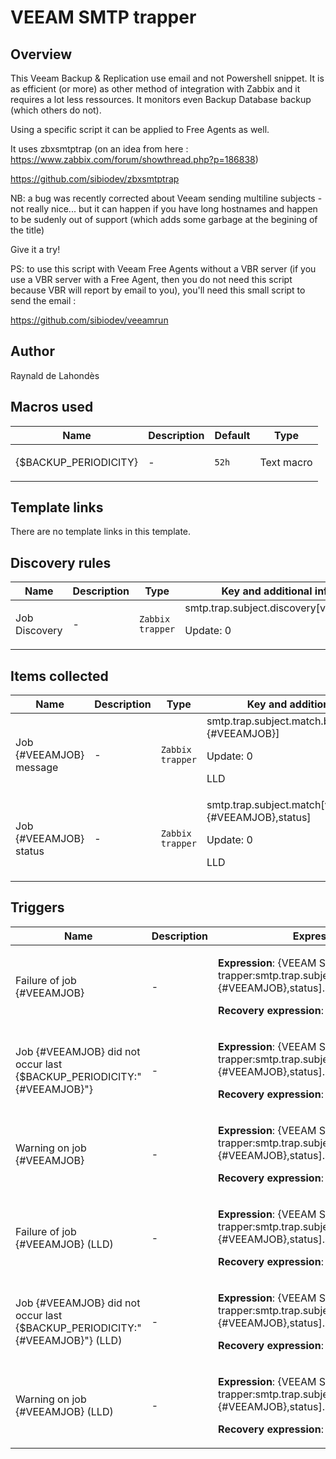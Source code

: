 # VEEAM SMTP trapper

## Overview

This Veeam Backup & Replication use email and not Powershell snippet. It is as efficient (or more) as other method of integration with Zabbix and it requires a lot less ressources. It monitors even Backup Database backup (which others do not).


 


Using a specific script it can be applied to Free Agents as well.


 


It uses zbxsmtptrap (on an idea from here : <https://www.zabbix.com/forum/showthread.php?p=186838>)


<https://github.com/sibiodev/zbxsmtptrap>


NB: a bug was recently corrected about Veeam sending multiline subjects - not really nice... but it can happen if you have long hostnames and happen to be sudenly out of support (which adds some garbage at the begining of the title)


 


Give it a try!


 


PS: to use this script with Veeam Free Agents without a VBR server (if you use a VBR server with a Free Agent, then you do not need this script because VBR will report by email to you), you'll need this small script to send the email :


<https://github.com/sibiodev/veeamrun>


 



## Author

Raynald de Lahondès

## Macros used

|Name|Description|Default|Type|
|----|-----------|-------|----|
|{$BACKUP_PERIODICITY}|<p>-</p>|`52h`|Text macro|


## Template links

There are no template links in this template.

## Discovery rules

|Name|Description|Type|Key and additional info|
|----|-----------|----|----|
|Job Discovery|<p>-</p>|`Zabbix trapper`|smtp.trap.subject.discovery[veeamjob]<p>Update: 0</p>|


## Items collected

|Name|Description|Type|Key and additional info|
|----|-----------|----|----|
|Job {#VEEAMJOB} message|<p>-</p>|`Zabbix trapper`|smtp.trap.subject.match.body[veeamjob,{#VEEAMJOB}]<p>Update: 0</p><p>LLD</p>|
|Job {#VEEAMJOB} status|<p>-</p>|`Zabbix trapper`|smtp.trap.subject.match[veeamjob,{#VEEAMJOB},status]<p>Update: 0</p><p>LLD</p>|


## Triggers

|Name|Description|Expression|Priority|
|----|-----------|----------|--------|
|Failure of job {#VEEAMJOB}|<p>-</p>|<p>**Expression**: {VEEAM SMTP trapper:smtp.trap.subject.match[veeamjob,{#VEEAMJOB},status].str(Failed)}=1</p><p>**Recovery expression**: </p>|high|
|Job {#VEEAMJOB} did not occur last {$BACKUP_PERIODICITY:"{#VEEAMJOB}"}|<p>-</p>|<p>**Expression**: {VEEAM SMTP trapper:smtp.trap.subject.match[veeamjob,{#VEEAMJOB},status].nodata(52h)}=1</p><p>**Recovery expression**: </p>|high|
|Warning on job {#VEEAMJOB}|<p>-</p>|<p>**Expression**: {VEEAM SMTP trapper:smtp.trap.subject.match[veeamjob,{#VEEAMJOB},status].str(Warning)}=1</p><p>**Recovery expression**: </p>|warning|
|Failure of job {#VEEAMJOB} (LLD)|<p>-</p>|<p>**Expression**: {VEEAM SMTP trapper:smtp.trap.subject.match[veeamjob,{#VEEAMJOB},status].str(Failed)}=1</p><p>**Recovery expression**: </p>|high|
|Job {#VEEAMJOB} did not occur last {$BACKUP_PERIODICITY:"{#VEEAMJOB}"} (LLD)|<p>-</p>|<p>**Expression**: {VEEAM SMTP trapper:smtp.trap.subject.match[veeamjob,{#VEEAMJOB},status].nodata(52h)}=1</p><p>**Recovery expression**: </p>|high|
|Warning on job {#VEEAMJOB} (LLD)|<p>-</p>|<p>**Expression**: {VEEAM SMTP trapper:smtp.trap.subject.match[veeamjob,{#VEEAMJOB},status].str(Warning)}=1</p><p>**Recovery expression**: </p>|warning|
